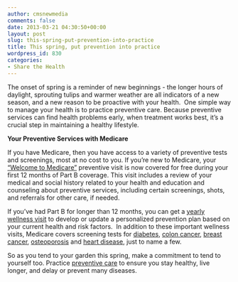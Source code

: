 ```yaml
---
author: cmsnewmedia
comments: false
date: 2013-03-21 04:30:50+00:00
layout: post
slug: this-spring-put-prevention-into-practice
title: This spring, put prevention into practice
wordpress_id: 830
categories:
- Share the Health
---
```


The onset of spring is a reminder of new beginnings - the longer hours of daylight, sprouting tulips and warmer weather are all indicators of a new season, and a new reason to be proactive with your health.  One simple way to manage your health is to practice preventive care. Because preventive services can find health problems early, when treatment works best, it’s a crucial step in maintaining a healthy lifestyle.

**Your Preventive Services with Medicare**

If you have Medicare, then you have access to a variety of preventive tests and screenings, most at no cost to you. If you’re new to Medicare, your [“Welcome to Medicare”](http://www.medicare.gov/coverage/preventive-visit-and-yearly-wellness-exams.html) preventive visit is now covered for free during your first 12 months of Part B coverage. This visit includes a review of your medical and social history related to your health and education and counseling about preventive services, including certain screenings, shots, and referrals for other care, if needed.

If you’ve had Part B for longer than 12 months, you can get a [yearly wellness visit](http://www.medicare.gov/coverage/preventive-visit-and-yearly-wellness-exams.html) to develop or update a personalized prevention plan based on your current health and risk factors.  In addition to these important wellness visits, Medicare covers screening tests for [diabetes](http://www.medicare.gov/coverage/diabetes-screenings.html), [colon cancer](http://www.medicare.gov/coverage/colorectal-cancer-screenings.html), [breast cancer](http://www.medicare.gov/coverage/mammograms.html), [osteoporosis](http://www.medicare.gov/coverage/bone-density.html) and [heart disease](http://www.medicare.gov/coverage/cardiovascular-disease-screenings.html), just to name a few.

So as you tend to your garden this spring, make a commitment to tend to yourself too. Practice [preventive care](http://www.medicare.gov/coverage/preventive-and-screening-services.html) to ensure you stay healthy, live longer, and delay or prevent many diseases.
